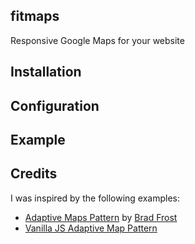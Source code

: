 ## fitmaps
Responsive Google Maps for your website

## Installation

## Configuration

## Example

## Credits
I was inspired by the following examples:

* [Adaptive Maps Pattern](http://codepen.io/bradfrost/full/tLxAs) by [Brad Frost](http://bradfrost.com/)
* [Vanilla JS Adaptive Map Pattern](http://codeshare.io/nli9i)
